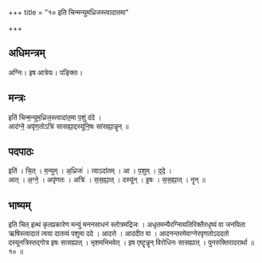 +++
title = "१० इति चिन्मन्युमध्रिजस्त्वादातमा"

+++
## अधिमन्त्रम्
अग्निः। इष आत्रेयः। पङ्क्तिः।

## मन्त्रः
इति॑ चिन्म॒न्युम॒ध्रिज॒स्त्वादा॑त॒मा प॒शुं द॑दे ।  
आद॑ग्ने॒ अपृ॑ण॒तोऽत्रिः॑ सासह्या॒द्दस्यू॑नि॒षः सा॑सह्या॒न्नॄन् ॥

## पदपाठः
इति॑ । चि॒त् । म॒न्युम् । अ॒ध्रिजः॑ । त्वाऽदा॑तम् । आ । प॒शुम् । द॒दे॒ ।  
आत् । अ॒ग्ने॒ । अपृ॑णतः । अत्रिः॑ । स॒स॒ह्या॒त् । दस्यू॑न् । इ॒षः । स॒स॒ह्या॒त् । नॄन् ॥

## भाष्यम्
इति चित् इत्थं कृतप्रकारेण मन्युं मननसाधनं स्तोत्रमद्रिजः । अधृतमन्यैरग्निव्यतिरिक्तैरधृष्यं वा जनयिता ऋषिस्त्वादातं त्वया दातव्यं पशुमा ददे । आदत्ते । आददीत वा । आदनन्तरमेवाग्नेरपृणतोऽददतो दस्यूनत्रिस्तद्गोत्र इषः सासह्यात् । भृशमभिभवेत् । इष एष्टॄन्नॄन् विरोधिनः सासह्यात् । पुनरुक्तिरादरार्था ॥ १० ॥